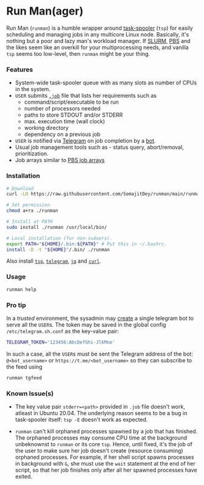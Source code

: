 # Run Man(ager)
Run Man (`runman`) is a humble wrapper around [task-spooler](http://viric.name/soft/ts/) (`tsp`) for easily scheduling and managing jobs in any multicore Linux node. Basically, it's nothing but a poor and lazy man's workload manager. If [SLURM](https://slurm.schedmd.com/documentation.html), [PBS](https://www.openpbs.org/) and the likes seem like an overkill for your multiprocessing needs, and vanilla `tsp` seems too low-level, then `runman` might be your thing.

### Features
- System-wide task-spooler queue with as many slots as number of CPUs in the system.
- `USER` submits [`.job`](/example.job) file that lists her requirements such as  
    - command/script/executable to be run
    - number of processors needed
    - paths to store STDOUT and/or STDERR
    - max. execution time (wall clock)
    - working directory
    - dependency on a previous job
- `USER` is notified via [Telegram](https://telegram.org/) on job completion by a [bot](https://github.com/fabianonline/telegram.sh).
- Usual job management tools such as - status query, abort/removal, prioritization.
- Job arrays similar to [PBS job arrays](https://centers.hpc.mil/users/advancedTopics/Job_Arrays.html)

### Installation
```bash
# Download
curl -LO https://raw.githubusercontent.com/SomajitDey/runman/main/runman

# Set permission
chmod a+rx ./runman

# Install at PATH
sudo install ./runman /usr/local/bin/

# Local installation (for non-sudoers).
export PATH="${HOME}/.bin:${PATH}" # Put this in ~/.bashrc.
install -D -t "${HOME}"/.bin/ ./runman
```
Also install [`tsp`](https://command-not-found.com/tsp), [`telegram`](https://github.com/fabianonline/telegram.sh#installation--configuration), [`jq`](https://command-not-found.com/jq) and [`curl`](https://command-not-found.com/curl).

### Usage
```bash
runman help
```

### Pro tip
In a *trusted* environment, the sysadmin may [create](https://github.com/fabianonline/telegram.sh#installation--configuration) a single telegram bot to serve all the `USER`s. The token may be saved in the global config `/etc/telegram.sh.conf` as the key-value pair:
```bash
TELEGRAM_TOKEN='123456:AbcDefGhi-JlkMno'
```
In such a case, all the `USER`s must be sent the Telegram address of the bot: `@<bot_username>` or `https://t.me/<bot_username>` so they can subscribe to the feed using 
```bash
runman tgfeed
```

### Known Issue(s)
- The key value pair `stderr=<path>` provided in `.job` file doesn't work, atleast in Ubuntu 20.04. The underlying reason seems to be a bug in task-spooler itself: `tsp -E` doesn't work as expected.

- `runman` can't kill orphaned processes spawned by a job that has finished. The orphaned processes may consume CPU time at the background unbeknownst to `runman` or its core `tsp`. Hence, until fixed, it's the job of the user to make sure her job doesn't create (resource consuming) orphaned processes. For example, if her shell script spawns processes in background with `&`, she must use the `wait` statement at the end of her script, so that her job finishes only after all her spawned processes have exited.
